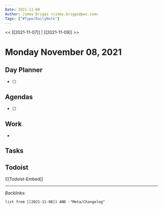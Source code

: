 ```yaml
---
Date: 2021-11-08
Author: Jimmy Briggs <jimmy.briggs@pwc.com>
Tags: ["#Type/DailyNote"]
---
```


<< [[2021-11-07]] | [[2021-11-09]] >>

# Monday November 08, 2021

## Day Planner

- [ ] 

## Agendas

- [ ] 

## Work

- 

## Tasks

## Todoist

![[Todoist-Embed]]

***

*Backlinks:*

```dataview
list from [[2021-11-08]] AND -"Meta/Changelog"
```